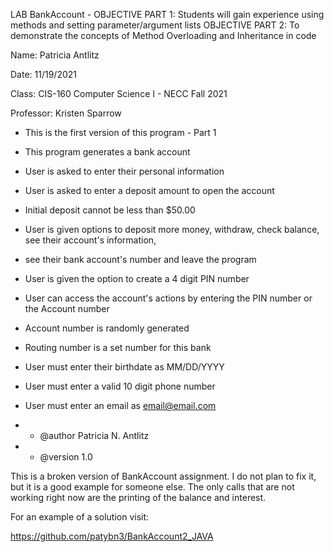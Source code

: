 LAB BankAccount - OBJECTIVE PART 1:  Students will gain experience using methods and setting parameter/argument lists
OBJECTIVE PART 2: To demonstrate the concepts of Method Overloading and Inheritance in code

Name: Patricia Antlitz

Date: 11/19/2021

Class: CIS-160 Computer Science I - NECC Fall 2021

Professor: Kristen Sparrow

* This is the first version of this program - Part 1
* This program generates a bank account
* User is asked to enter their personal information
* User is asked to enter a deposit amount to open the account
* Initial deposit cannot be less than $50.00
* User is given options to deposit more money, withdraw, check balance, see their account's information,
* see their bank account's number and leave the program
* User is given the option to create a 4 digit PIN number
* User can access the account's actions by entering the PIN number or the Account number
* Account number is randomly generated
* Routing number is a set number for this bank
* User must enter their birthdate as MM/DD/YYYY
* User must enter a valid 10 digit phone number
* User must enter an email as email@email.com

* * @author Patricia N. Antlitz
*  * @version 1.0
    

This is a broken version of BankAccount assignment.
I do not plan to fix it, but it is a good example for someone else.
The only calls that are not working right now are the printing of
the balance and interest.

For an example of a solution visit:

https://github.com/patybn3/BankAccount2_JAVA
